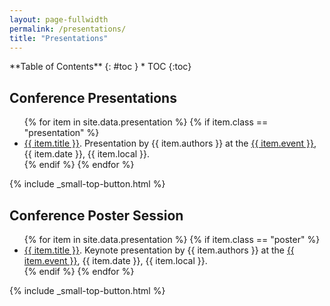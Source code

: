 ```yaml
---
layout: page-fullwidth
permalink: /presentations/
title: "Presentations"
---
```

<!-- This page is automatically generated using entries from the file "_data/presentations.yml" 
     Please use the file "_data/presentations.yml" to include new items.
-->

<!-- To change the list layout go to "_sass/_09_elements.scss 
     under the /* Presentation list style */ header  (.presentation css class)

Possible class:
   - presentation
   - poster
   - talk
   - interview
-->

<div class="panel radius" markdown="1">
**Table of Contents**
{: #toc }
* TOC
{:toc}
</div>

## Conference Presentations

<ul class="presentation">
    {% for item in site.data.presentation %}
    {% if item.class == "presentation" %}
    <li> <a href="{{ item.material }}">{{ item.title }}</a>.
        Presentation by {{ item.authors }} at the
        <a href="{{ item.url }}">{{ item.event }}</a>, {{ item.date }}, {{ item.local }}.
    </li>
    {% endif %}
    {% endfor %}
</ul>
{% include _small-top-button.html %}

## Conference Poster Session

<ul class="presentation">
    {% for item in site.data.presentation %}
    {% if item.class == "poster" %}
    <li> <a href="{{ item.material }}">{{ item.title }}</a>.
        Keynote presentation by {{ item.authors }} at the
        <a href="{{ item.url }}">{{ item.event }}</a>, {{ item.date }}, {{ item.local }}.
    </li>
    {% endif %}
    {% endfor %}
</ul>
{% include _small-top-button.html %}

<!-- ## Campus and Invited Talks

<ul class="presentation">
    {% for item in site.data.presentation %}
    {% if item.class == "talk" %}
    <li> <a href="{{ item.material }}">{{ item.title }}</a>.
        Keynote presentation by {{ item.authors }} at the
        <a href="{{ item.url }}">{{ item.event }}</a>, {{ item.date }}, {{ item.local }}.
    </li>
    {% endif %}
    {% endfor %}
</ul>
{% include _small-top-button.html %}

## Interviews

<ul class="presentation">
    {% for item in site.data.presentation %}
    {% if item.class == "interview" %}
    <li> <a href="{{ item.material }}">{{ item.title }}</a>.
        Keynote presentation by {{ item.authors }} at the
        <a href="{{ item.url }}">{{ item.event }}</a>, {{ item.date }}, {{ item.local }}.
    </li>
    {% endif %}
    {% endfor %}
</ul>
{% include _small-top-button.html %} -->